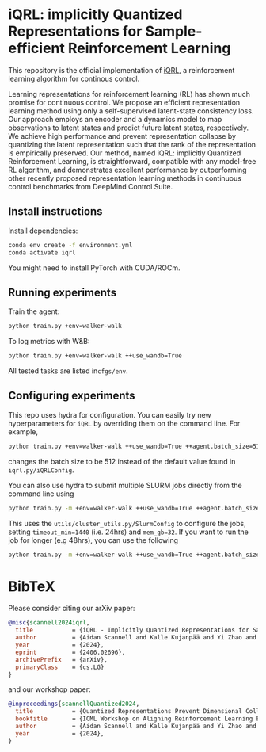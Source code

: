# iQRL: implicitly Quantized Representations for Sample-efficient Reinforcement Learning
This repository is the official implementation of [iQRL](https://www.aidanscannell.com/iqrl), a reinforcement learning algorithm for continous control.

Learning representations for reinforcement learning (RL) has shown much promise for continuous control. We propose an efficient representation learning method using only a self-supervised latent-state consistency loss. Our approach employs an encoder and a dynamics model to map observations to latent states and predict future latent states, respectively. We achieve high performance and prevent representation collapse by quantizing the latent representation such that the rank of the representation is empirically preserved. Our method, named iQRL: implicitly Quantized Reinforcement Learning, is straightforward, compatible with any model-free RL algorithm, and demonstrates excellent performance by outperforming other recently proposed representation learning methods in continuous control benchmarks from DeepMind Control Suite.

## Install instructions
Install dependencies:
```sh
conda env create -f environment.yml
conda activate iqrl
```
You might need to install PyTorch with CUDA/ROCm.

## Running experiments
Train the agent:
``` sh
python train.py +env=walker-walk
```
To log metrics with W&B:
``` sh
python train.py +env=walker-walk ++use_wandb=True
```
All tested tasks are listed in`cfgs/env`.

## Configuring experiments
This repo uses hydra for configuration.
You can easily try new hyperparameters for `iQRL` by overriding them on the command line. For example,
``` sh
python train.py +env=walker-walk ++use_wandb=True ++agent.batch_size=512
```
changes the batch size to be 512 instead of the default value found in `iqrl.py/iQRLConfig`.

You can also use hydra to submit multiple SLURM jobs directly from the command line using
``` sh
python train.py -m +env=walker-walk ++use_wandb=True ++agent.batch_size=256,512 ++agent.lr=1e-4,1e-4
```
This uses the `utils/cluster_utils.py/SlurmConfig` to configure the jobs, setting `timeout_min=1440` (i.e. 24hrs) and `mem_gb=32`.
If you want to run the job for longer (e.g 48hrs), you can use the following
``` sh
python train.py -m +env=walker-walk ++use_wandb=True ++agent.batch_size=256,512 ++agent.lr=1e-4,1e-4 ++hydra.launcher.timeout_min=2880
```

# BibTeX
Please consider citing our arXiv paper:
``` bibtex
@misc{scannell2024iqrl,
  title           = {iQRL - Implicitly Quantized Representations for Sample-efficient Reinforcement Learning},
  author          = {Aidan Scannell and Kalle Kujanpää and Yi Zhao and Mohammadreza Nakhaei and Arno Solin and Joni Pajarinen},
  year            = {2024},
  eprint          = {2406.02696},
  archivePrefix   = {arXiv},
  primaryClass    = {cs.LG}
}
```
and our workshop paper:
``` bibtex
@inproceedings{scannellQuantized2024,
  title           = {Quantized Representations Prevent Dimensional Collapse in Self-predictive {RL}},
  booktitle       = {ICML Workshop on Aligning Reinforcement Learning Experimentalists and Theorists ({ARLET})},
  author          = {Aidan Scannell and Kalle Kujanpää and Yi Zhao and Mohammadreza Nakhaei and Arno Solin and Joni Pajarinen},
  year            = {2024},
}
```
